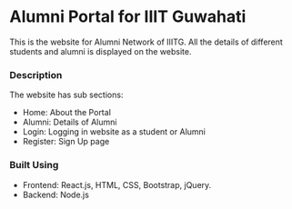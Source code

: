 # Alumni Portal for IIIT Guwahati
This is the website for Alumni Network of IIITG. All the details of different students and alumni is displayed on the website.

### Description
The website has sub sections:
- Home: About the Portal 
- Alumni: Details of Alumni
- Login: Logging in website as a student or Alumni
- Register: Sign Up page
### Built Using
- Frontend: React.js, HTML, CSS, Bootstrap, jQuery.
- Backend: Node.js

